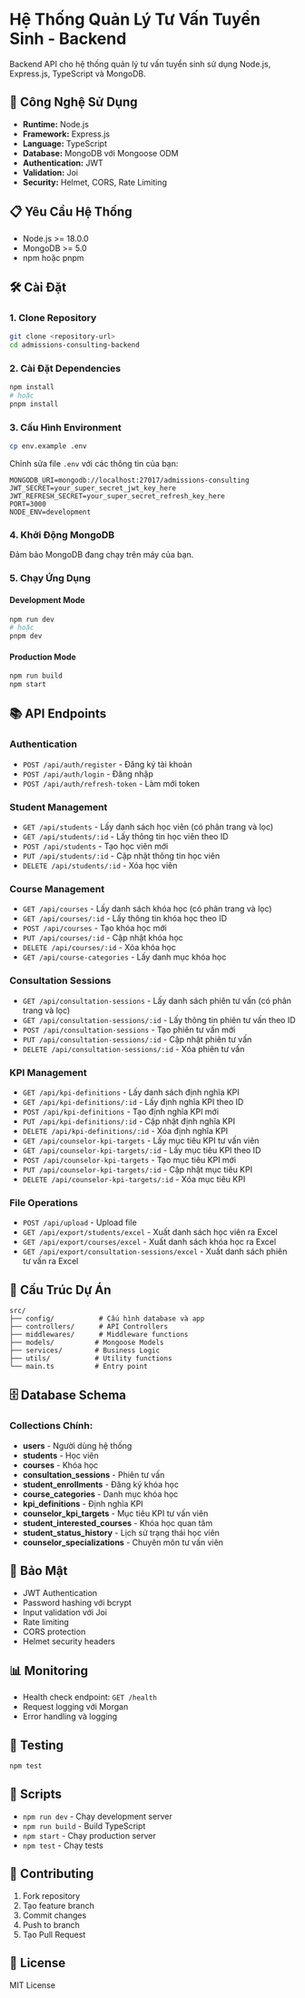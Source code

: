 # Hệ Thống Quản Lý Tư Vấn Tuyển Sinh - Backend

Backend API cho hệ thống quản lý tư vấn tuyển sinh sử dụng Node.js, Express.js, TypeScript và MongoDB.

## 🚀 Công Nghệ Sử Dụng

- **Runtime:** Node.js
- **Framework:** Express.js
- **Language:** TypeScript
- **Database:** MongoDB với Mongoose ODM
- **Authentication:** JWT
- **Validation:** Joi
- **Security:** Helmet, CORS, Rate Limiting

## 📋 Yêu Cầu Hệ Thống

- Node.js >= 18.0.0
- MongoDB >= 5.0
- npm hoặc pnpm

## 🛠️ Cài Đặt

### 1. Clone Repository
```bash
git clone <repository-url>
cd admissions-consulting-backend
```

### 2. Cài Đặt Dependencies
```bash
npm install
# hoặc
pnpm install
```

### 3. Cấu Hình Environment
```bash
cp env.example .env
```

Chỉnh sửa file `.env` với các thông tin của bạn:
```env
MONGODB_URI=mongodb://localhost:27017/admissions-consulting
JWT_SECRET=your_super_secret_jwt_key_here
JWT_REFRESH_SECRET=your_super_secret_refresh_key_here
PORT=3000
NODE_ENV=development
```

### 4. Khởi Động MongoDB
Đảm bảo MongoDB đang chạy trên máy của bạn.

### 5. Chạy Ứng Dụng

#### Development Mode
```bash
npm run dev
# hoặc
pnpm dev
```

#### Production Mode
```bash
npm run build
npm start
```

## 📚 API Endpoints

### Authentication
- `POST /api/auth/register` - Đăng ký tài khoản
- `POST /api/auth/login` - Đăng nhập
- `POST /api/auth/refresh-token` - Làm mới token

### Student Management
- `GET /api/students` - Lấy danh sách học viên (có phân trang và lọc)
- `GET /api/students/:id` - Lấy thông tin học viên theo ID
- `POST /api/students` - Tạo học viên mới
- `PUT /api/students/:id` - Cập nhật thông tin học viên
- `DELETE /api/students/:id` - Xóa học viên

### Course Management
- `GET /api/courses` - Lấy danh sách khóa học (có phân trang và lọc)
- `GET /api/courses/:id` - Lấy thông tin khóa học theo ID
- `POST /api/courses` - Tạo khóa học mới
- `PUT /api/courses/:id` - Cập nhật khóa học
- `DELETE /api/courses/:id` - Xóa khóa học
- `GET /api/course-categories` - Lấy danh mục khóa học

### Consultation Sessions
- `GET /api/consultation-sessions` - Lấy danh sách phiên tư vấn (có phân trang và lọc)
- `GET /api/consultation-sessions/:id` - Lấy thông tin phiên tư vấn theo ID
- `POST /api/consultation-sessions` - Tạo phiên tư vấn mới
- `PUT /api/consultation-sessions/:id` - Cập nhật phiên tư vấn
- `DELETE /api/consultation-sessions/:id` - Xóa phiên tư vấn

### KPI Management
- `GET /api/kpi-definitions` - Lấy danh sách định nghĩa KPI
- `GET /api/kpi-definitions/:id` - Lấy định nghĩa KPI theo ID
- `POST /api/kpi-definitions` - Tạo định nghĩa KPI mới
- `PUT /api/kpi-definitions/:id` - Cập nhật định nghĩa KPI
- `DELETE /api/kpi-definitions/:id` - Xóa định nghĩa KPI
- `GET /api/counselor-kpi-targets` - Lấy mục tiêu KPI tư vấn viên
- `GET /api/counselor-kpi-targets/:id` - Lấy mục tiêu KPI theo ID
- `POST /api/counselor-kpi-targets` - Tạo mục tiêu KPI mới
- `PUT /api/counselor-kpi-targets/:id` - Cập nhật mục tiêu KPI
- `DELETE /api/counselor-kpi-targets/:id` - Xóa mục tiêu KPI

### File Operations
- `POST /api/upload` - Upload file
- `GET /api/export/students/excel` - Xuất danh sách học viên ra Excel
- `GET /api/export/courses/excel` - Xuất danh sách khóa học ra Excel
- `GET /api/export/consultation-sessions/excel` - Xuất danh sách phiên tư vấn ra Excel

## 🔧 Cấu Trúc Dự Án

```
src/
├── config/           # Cấu hình database và app
├── controllers/      # API Controllers
├── middlewares/      # Middleware functions
├── models/          # Mongoose Models
├── services/        # Business Logic
├── utils/           # Utility functions
└── main.ts          # Entry point
```

## 🗄️ Database Schema

### Collections Chính:
- **users** - Người dùng hệ thống
- **students** - Học viên
- **courses** - Khóa học
- **consultation_sessions** - Phiên tư vấn
- **student_enrollments** - Đăng ký khóa học
- **course_categories** - Danh mục khóa học
- **kpi_definitions** - Định nghĩa KPI
- **counselor_kpi_targets** - Mục tiêu KPI tư vấn viên
- **student_interested_courses** - Khóa học quan tâm
- **student_status_history** - Lịch sử trạng thái học viên
- **counselor_specializations** - Chuyên môn tư vấn viên

## 🔐 Bảo Mật

- JWT Authentication
- Password hashing với bcrypt
- Input validation với Joi
- Rate limiting
- CORS protection
- Helmet security headers

## 📊 Monitoring

- Health check endpoint: `GET /health`
- Request logging với Morgan
- Error handling và logging

## 🧪 Testing

```bash
npm test
```

## 📝 Scripts

- `npm run dev` - Chạy development server
- `npm run build` - Build TypeScript
- `npm start` - Chạy production server
- `npm test` - Chạy tests

## 🤝 Contributing

1. Fork repository
2. Tạo feature branch
3. Commit changes
4. Push to branch
5. Tạo Pull Request

## 📄 License

MIT License
